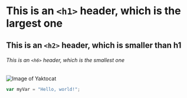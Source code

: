 # This is an `<h1>` header, which is the largest one

## This is an `<h2>` header, which is smaller than h1

###### This is an `<h6>` header, which is the smallest one

![Image of Yaktocat](https://octodex.github.com/images/yaktocat.png)

``` javascript
var myVar = "Hello, world!";
```
